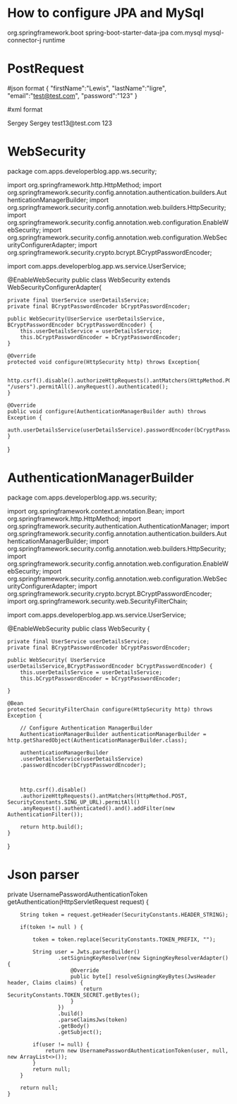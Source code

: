 # How to configure JPA and MySql

<dependency>
	<groupId>org.springframework.boot</groupId>
	<artifactId>spring-boot-starter-data-jpa</artifactId>
</dependency>


<dependency>
	<groupId>com.mysql</groupId>
	<artifactId>mysql-connector-j</artifactId>
	<scope>runtime</scope>
</dependency>

# PostRequest

#json format
{
    "firstName":"Lewis",
    "lastName":"Iigre",
    "email":"test@test.com",
    "password":"123"
}

#xml format 

<UserDetailsRequestModel>
<firstName>Sergey</firstName>
<lastName>Sergey</lastName>
<email>test13@test.com</email>
<password>123</password>
</UserDetailsRequestModel>


# WebSecurity

package com.apps.developerblog.app.ws.security;

import org.springframework.http.HttpMethod;
import org.springframework.security.config.annotation.authentication.builders.AuthenticationManagerBuilder;
import org.springframework.security.config.annotation.web.builders.HttpSecurity;
import org.springframework.security.config.annotation.web.configuration.EnableWebSecurity;
import org.springframework.security.config.annotation.web.configuration.WebSecurityConfigurerAdapter;
import org.springframework.security.crypto.bcrypt.BCryptPasswordEncoder;

import com.apps.developerblog.app.ws.service.UserService;

@EnableWebSecurity
public class WebSecurity extends WebSecurityConfigurerAdapter{
	
	private final UserService userDetailsService;
	private final BCryptPasswordEncoder bCryptPasswordEncoder;
	
	public WebSecurity(UserService userDetailsService, BCryptPasswordEncoder bCryptPasswordEncoder) {
		this.userDetailsService = userDetailsService;
		this.bCryptPasswordEncoder = bCryptPasswordEncoder;
	}
	
	@Override
	protected void configure(HttpSecurity http) throws Exception{
		
		http.csrf().disable().authorizeHttpRequests().antMatchers(HttpMethod.POST, "/users").permitAll().anyRequest().authenticated();
	}
	
	@Override
	public void configure(AuthenticationManagerBuilder auth) throws Exception {
		auth.userDetailsService(userDetailsService).passwordEncoder(bCryptPasswordEncoder);
	}
}


# AuthenticationManagerBuilder

package com.apps.developerblog.app.ws.security;


import org.springframework.context.annotation.Bean;
import org.springframework.http.HttpMethod;
import org.springframework.security.authentication.AuthenticationManager;
import org.springframework.security.config.annotation.authentication.builders.AuthenticationManagerBuilder;
import org.springframework.security.config.annotation.web.builders.HttpSecurity;
import org.springframework.security.config.annotation.web.configuration.EnableWebSecurity;
import org.springframework.security.config.annotation.web.configuration.WebSecurityConfigurerAdapter;
import org.springframework.security.crypto.bcrypt.BCryptPasswordEncoder;
import org.springframework.security.web.SecurityFilterChain;


import com.apps.developerblog.app.ws.service.UserService;

@EnableWebSecurity
public class WebSecurity {
	
	private final UserService userDetailsService;
	private final BCryptPasswordEncoder bCryptPasswordEncoder;
	
	public WebSecurity( UserService userDetailsService,BCryptPasswordEncoder bCryptPasswordEncoder) {
		this.userDetailsService = userDetailsService;
		this.bCryptPasswordEncoder = bCryptPasswordEncoder;
		
	}
	
	@Bean
	protected SecurityFilterChain configure(HttpSecurity http) throws Exception {
		
		// Configure Authentication ManagerBuilder
		AuthenticationManagerBuilder authenticationManagerBuilder = http.getSharedObject(AuthenticationManagerBuilder.class);
		
		authenticationManagerBuilder
		.userDetailsService(userDetailsService)
		.passwordEncoder(bCryptPasswordEncoder);
		
		
		
		http.csrf().disable()
		.authorizeHttpRequests().antMatchers(HttpMethod.POST, SecurityConstants.SING_UP_URL).permitAll()
		.anyRequest().authenticated().and().addFilter(new AuthenticationFilter());
		
		return http.build();
	}
	
	

}


# Json parser

private UsernamePasswordAuthenticationToken getAuthentication(HttpServletRequest request) {
		
		String token = request.getHeader(SecurityConstants.HEADER_STRING);
		
		if(token != null ) {
			
			token = token.replace(SecurityConstants.TOKEN_PREFIX, "");

			String user = Jwts.parserBuilder()
			        .setSigningKeyResolver(new SigningKeyResolverAdapter() {
			            @Override
			            public byte[] resolveSigningKeyBytes(JwsHeader header, Claims claims) {
			                return SecurityConstants.TOKEN_SECRET.getBytes();
			            }
			        })
			        .build()
			        .parseClaimsJws(token)
			        .getBody()
			        .getSubject();
			
			if(user != null) {
				return new UsernamePasswordAuthenticationToken(user, null, new ArrayList<>());
			}
			return null;
		}
		
		return null;
	}


